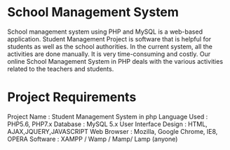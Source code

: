 # School Management System

School management system using PHP and MySQL is a web-based application. Student Management Project is software that is helpful for students as well as the school authorities. In the current system, all the activities are done manually. It is very time-consuming and costly. Our online School Management System in PHP deals with the various activities related to the teachers and students.

# Project Requirements

Project Name          :	  Student Management System in php
Language Used         : 	PHP5.6, PHP7.x
Database	            :   MySQL 5.x
User Interface Design :	HTML, AJAX,JQUERY,JAVASCRIPT
Web Browser	          :  Mozilla, Google Chrome, IE8, OPERA
Software	            :  XAMPP / Wamp / Mamp/ Lamp (anyone)

